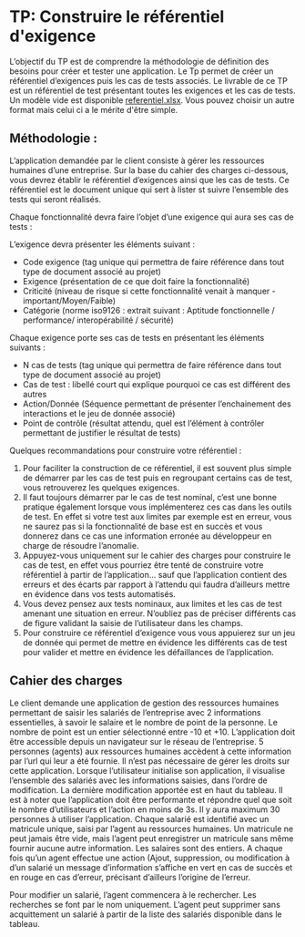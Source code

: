 # TP: Construire le référentiel d'exigence


L’objectif du TP est de comprendre la méthodologie de définition des besoins pour créer et tester une application. Le Tp permet de créer un référentiel d’exigences puis les cas de tests associés.
Le livrable de ce TP est un référentiel de test présentant toutes les exigences et les cas de tests. Un modèle vide est disponible [referentiel.xlsx](exemple/Referentiel.xlsx).
Vous pouvez choisir un autre format mais celui ci a le mérite d'être simple.


## Méthodologie :

L’application demandée par le client consiste à gérer les ressources humaines d’une entreprise.
Sur la base du cahier des charges ci-dessous, vous devrez établir le référentiel d’exigences ainsi que les cas de tests. Ce référentiel est le document unique qui sert à lister st suivre l’ensemble des tests qui seront réalisés.


Chaque fonctionnalité devra faire l’objet d’une exigence qui aura ses cas de tests :

L’exigence devra présenter les éléments suivant :
-	Code exigence (tag unique qui permettra de faire référence dans tout type de document associé au projet)
-	Exigence (présentation de ce que doit faire la fonctionnalité)
-	Criticité (niveau de risque si cette fonctionnalité venait à manquer - important/Moyen/Faible)
-	Catégorie (norme iso9126 : extrait suivant : Aptitude fonctionnelle / performance/
interopérabilité / sécurité)

Chaque exigence porte ses cas de tests en présentant les éléments suivants :
-	N cas de tests (tag unique qui permettra de faire référence dans tout type de document associé au projet)
-	Cas de test : libellé court qui explique pourquoi ce cas est différent des autres
-	Action/Donnée (Séquence permettant de présenter l’enchainement des interactions et le jeu de donnée associé)
-	Point de contrôle (résultat attendu, quel est l’élément à contrôler permettant de justifier le résultat de tests)

Quelques recommandations pour construire votre référentiel :
1.	Pour faciliter la construction de ce référentiel, il est souvent plus simple de démarrer par les cas de test puis en regroupant certains cas de test, vous retrouverez les quelques exigences. 
2.	Il faut toujours démarrer par le cas de test nominal, c’est une bonne pratique également lorsque vous implémenterez ces cas dans les outils de test. En effet si votre test aux limites par exemple est en erreur, vous ne saurez pas si la fonctionnalité de base est en succès et vous donnerez dans ce cas une information erronée au développeur en charge de résoudre l’anomalie.
3.	Appuyez-vous uniquement sur le cahier des charges pour construire le cas de test, en effet vous pourriez être tenté de construire votre référentiel à partir de l’application… sauf que l’application contient des erreurs et des écarts par rapport à l’attendu qui faudra d’ailleurs mettre en évidence dans vos tests automatisés.
4.	Vous devez pensez aux tests nominaux, aux limites et les cas de test amenant une situation en erreur. N’oubliez pas de préciser différents cas de figure validant la saisie de l’utilisateur dans les champs.
5.	Pour construire ce référentiel d’exigence vous vous appuierez sur un jeu de donnée qui permet de mettre en évidence les différents cas de test pour valider et mettre en évidence les défaillances de l’application. 



## Cahier des charges
Le client demande une application de gestion des ressources humaines permettant de saisir les salariés de l’entreprise avec 2 informations essentielles, à savoir le salaire et le nombre de point de la personne.
Le nombre de point est un entier sélectionné entre -10 et +10. L’application doit être accessible depuis un navigateur sur le réseau de l’entreprise. 5 personnes (agents) aux ressources humaines accèdent à cette information par l’url qui leur a été fournie. Il n’est pas nécessaire de gérer les droits sur cette application.
Lorsque l’utilisateur initialise son application, il visualise l’ensemble des salariés avec les informations saisies, dans l’ordre de modification. La dernière modification apportée est en haut du tableau. Il est à noter que l’application doit être performante et répondre quel que soit le nombre d’utilisateurs et l’action en moins de 3s. Il y aura maximum 30 personnes à utiliser l’application.
Chaque salarié est identifié avec un matricule unique, saisi par l’agent au ressources humaines.
Un matricule ne peut jamais être vide, mais l’agent peut enregistrer un matricule sans même fournir aucune autre information.
Les salaires sont des entiers. A chaque fois qu’un agent effectue une action (Ajout, suppression, ou modification à d’un salarié un message d’information s’affiche en vert en cas de succès et en rouge en cas d’erreur, précisant d’ailleurs l’origine de l’erreur.

Pour modifier un salarié, l’agent commencera à le rechercher. Les recherches se font par le nom uniquement.
L’agent peut supprimer sans acquittement un salarié à partir de la liste des salariés disponible dans le tableau. 




